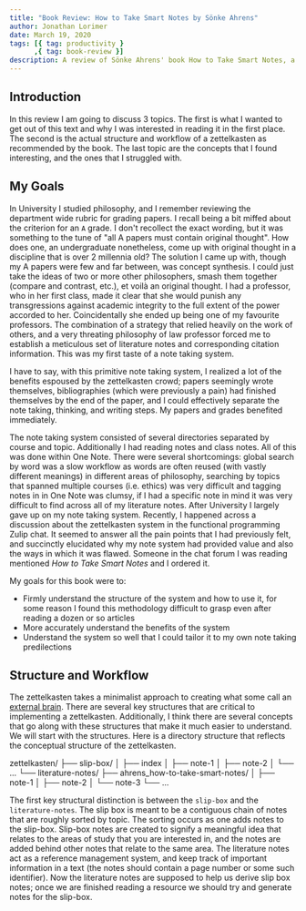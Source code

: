 ```yaml
---
title: "Book Review: How to Take Smart Notes by Sönke Ahrens"
author: Jonathan Lorimer
date: March 19, 2020
tags: [{ tag: productivity }
      ,{ tag: book-review }]
description: A review of Sönke Ahrens' book How to Take Smart Notes, a productivity manual for students, academics, and non-fiction book writers.
---
```


## Introduction

  In this review I am going to discuss 3 topics. The first is what I wanted to get out of this text and why I was interested in reading it in the first place. The second is the actual structure and workflow of a zettelkasten as recommended by the book. The last topic are the concepts that I found interesting, and the ones that I struggled with.

## My Goals

  In University I studied philosophy, and I remember reviewing the department wide rubric for grading papers. I recall being a bit miffed about the criterion for an `A` grade. I don't recollect the exact wording, but it was something to the tune of "all A papers must contain original thought". How does one, an undergraduate nonetheless, come up with original thought in a discipline that is over 2 millennia old? The solution I came up with, though my A papers were few and far between, was concept synthesis. I could just take the ideas of two or more other philosophers, smash them together (compare and contrast, etc.), et voilà an original thought. I had a professor, who in her first class, made it clear that she would punish any transgressions against academic integrity to the full extent of the power accorded to her. Coincidentally she ended up being one of my favourite professors. The combination of a strategy that relied heavily on the work of others, and a very threating philosophy of law professor forced me to establish a meticulous set of literature notes and corresponding citation information. This was my first taste of a note taking system.

  I have to say, with this primitive note taking system, I realized a lot of the benefits espoused by the zettelkasten crowd; papers seemingly wrote themselves, bibliographies (which were previously a pain) had finished themselves by the end of the paper, and I could effectively separate the note taking, thinking, and writing steps. My papers and grades benefited immediately.

  The note taking system consisted of several directories separated by course and topic. Additionally I had reading notes and class notes. All of this was done within One Note. There were several shortcomings: global search by word was a slow workflow as words are often reused (with vastly different meanings) in different areas of philosophy, searching by topics that spanned multiple courses (i.e. ethics) was very difficult and tagging notes in in One Note was clumsy, if I had a specific note in mind it was very difficult to find across all of my literature notes. After University I largely gave up on my note taking system. Recently, I happened across a discussion about the zettelkasten system in the functional programming Zulip chat. It seemed to answer all the pain points that I had previously felt, and succinctly elucidated why my note system had provided value and also the ways in which it was flawed. Someone in the chat forum I was reading mentioned _How to Take Smart Notes_ and I ordered it.

My goals for this book were to:
- Firmly understand the structure of the system and how to use it, for some reason I found this methodology difficult to grasp even after reading a dozen or so articles
- More accurately understand the benefits of the system
- Understand the system so well that I could tailor it to my own note taking predilections

## Structure and Workflow

  The zettelkasten takes a minimalist approach to creating what some call an [external brain](https://gettingthingsdone.com/2018/07/are-you-out-of-your-mind/). There are several key structures that are critical to implementing a zettelkasten. Additionally, I think there are several concepts that go along with these structures that make it much easier to understand. We will start with the structures. Here is a directory structure that reflects the conceptual structure of the zettelkasten.

zettelkasten/
├── slip-box/
│   ├── index
│   ├── note-1
│   ├── note-2
│   └── ...
└── literature-notes/
    ├── ahrens_how-to-take-smart-notes/
    │   ├── note-1
    │   ├── note-2
    │   └── note-3
    └── ...

  The first key structural distinction is between the `slip-box` and the `literature-notes`. The slip box is meant to be a contiguous chain of notes that are roughly sorted by topic. The sorting occurs as one adds notes to the slip-box. Slip-box notes are created to signify a meaningful idea that relates to the areas of study that you are interested in, and the notes are added behind other notes that relate to the same area. The literature notes act as a reference management system, and keep track of important information in a text (the notes should contain a page number or some such identifier). Now the literature notes are supposed to help us derive slip box notes; once we are finished reading a resource we should try and generate notes for the slip-box.



